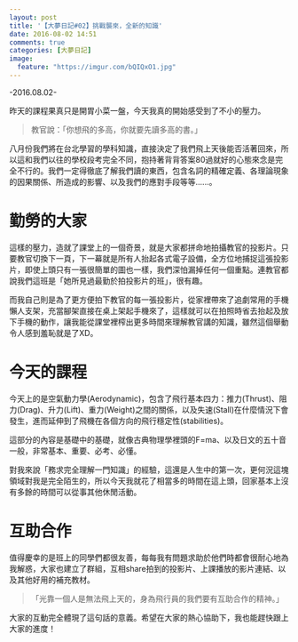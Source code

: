 ```yaml
---
layout: post
title: '【大夢日記#02】挑戰襲來，全新的知識'
date: 2016-08-02 14:51
comments: true
categories: [大夢日記]
image:
  feature: "https://imgur.com/bQIQxO1.jpg"
---
```


-2016.08.02-

昨天的課程果真只是開胃小菜一盤，今天我真的開始感受到了不小的壓力。

> 教官說：「你想飛的多高，你就要先讀多高的書。」

<!-- more -->

八月份我們將在台北學習的學科知識，直接決定了我們飛上天後能否活著回來，所以這和我們以往的學校段考完全不同，抱持著背背答案80過就好的心態來念是完全不行的。我們一定得徹底了解我們讀的東西，包含名詞的精確定義、各理論現象的因果關係、所造成的影響、以及我們的應對手段等等......。

# 勤勞的大家

這樣的壓力，造就了課堂上的一個奇景，就是大家都拼命地拍攝教官的投影片。只要教官切換下一頁，下一幕就是所有人抬起各式電子設備，全方位地捕捉這張投影片，即使上頭只有一張很簡單的圖也一樣，我們深怕漏掉任何一個重點。連教官都說我們這班是「她所見過最勤於拍投影片的班」，很有趣。

而我自己則是為了更方便拍下教官的每一張投影片，從家裡帶來了追劇常用的手機懶人支架，充當腳架直接在桌上架起手機來了，這樣就可以在拍照時省去抬起及放下手機的動作，讓我能從課堂裡榨出更多時間來理解教官講的知識，雖然這個舉動令人感到羞恥就是了XD。

# 今天的課程

今天上的是空氣動力學(Aerodynamic)，包含了飛行基本四力：推力(Thrust)、阻力(Drag)、升力(Lift)、重力(Weight)之間的關係，以及失速(Stall)在什麼情況下會發生，進而延伸到了飛機在各個方向的飛行穩定性(stabilities)。

這部分的內容是基礎中的基礎，就像古典物理學裡頭的F=ma、以及日文的五十音一般，非常基本、重要、必考、必懂。

對我來說「務求完全理解一門知識」的經驗，這還是人生中的第一次，更何況這塊領域對我是完全陌生的，所以今天我就花了相當多的時間在這上頭，回家基本上沒有多餘的時間可以從事其他休閒活動。

# 互助合作

值得慶幸的是班上的同學們都很友善，每每我有問題求助於他們時都會很耐心地為我解惑，大家也建立了群組，互相share拍到的投影片、上課播放的影片連結、以及其他好用的補充教材。

>「光靠一個人是無法飛上天的，身為飛行員的我們要有互助合作的精神。」

大家的互動完全體現了這句話的意義。希望在大家的熱心協助下，我也能趕快跟上大家的進度！

